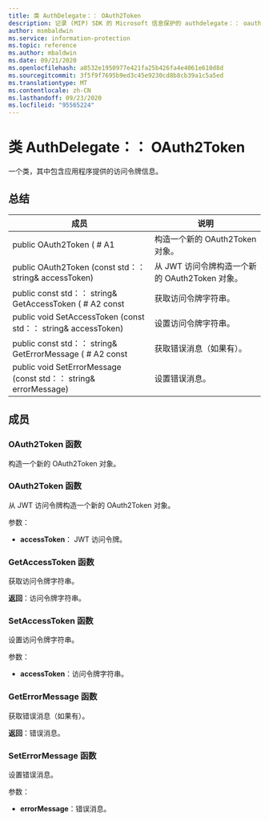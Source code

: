 ```yaml
---
title: 类 AuthDelegate：： OAuth2Token
description: 记录 (MIP) SDK 的 Microsoft 信息保护的 authdelegate：： oauth2token 类。
author: msmbaldwin
ms.service: information-protection
ms.topic: reference
ms.author: mbaldwin
ms.date: 09/21/2020
ms.openlocfilehash: a8532e1950977e421fa25b426fa4e4061e610d8d
ms.sourcegitcommit: 3f5f9f7695b9ed3c45e9230cd8b8cb39a1c5a5ed
ms.translationtype: MT
ms.contentlocale: zh-CN
ms.lasthandoff: 09/23/2020
ms.locfileid: "95565224"
---
```

# <a name="class-authdelegateoauth2token"></a>类 AuthDelegate：： OAuth2Token 
一个类，其中包含应用程序提供的访问令牌信息。
  
## <a name="summary"></a>总结
 成员                        | 说明                                
--------------------------------|---------------------------------------------
public OAuth2Token ( # A1  |  构造一个新的 OAuth2Token 对象。
public OAuth2Token (const std：： string& accessToken)   |  从 JWT 访问令牌构造一个新的 OAuth2Token 对象。
public const std：： string& GetAccessToken ( # A2 const  |  获取访问令牌字符串。
public void SetAccessToken (const std：： string& accessToken)   |  设置访问令牌字符串。
public const std：： string& GetErrorMessage ( # A2 const  |  获取错误消息（如果有）。
public void SetErrorMessage (const std：： string& errorMessage)   |  设置错误消息。
  
## <a name="members"></a>成员
  
### <a name="oauth2token-function"></a>OAuth2Token 函数
构造一个新的 OAuth2Token 对象。
  
### <a name="oauth2token-function"></a>OAuth2Token 函数
从 JWT 访问令牌构造一个新的 OAuth2Token 对象。

参数：  
* **accessToken**： JWT 访问令牌。


  
### <a name="getaccesstoken-function"></a>GetAccessToken 函数
获取访问令牌字符串。

  
**返回**：访问令牌字符串。
  
### <a name="setaccesstoken-function"></a>SetAccessToken 函数
设置访问令牌字符串。

参数：  
* **accessToken**：访问令牌字符串。


  
### <a name="geterrormessage-function"></a>GetErrorMessage 函数
获取错误消息（如果有）。

  
**返回**：错误消息。
  
### <a name="seterrormessage-function"></a>SetErrorMessage 函数
设置错误消息。

参数：  
* **errorMessage**：错误消息。

